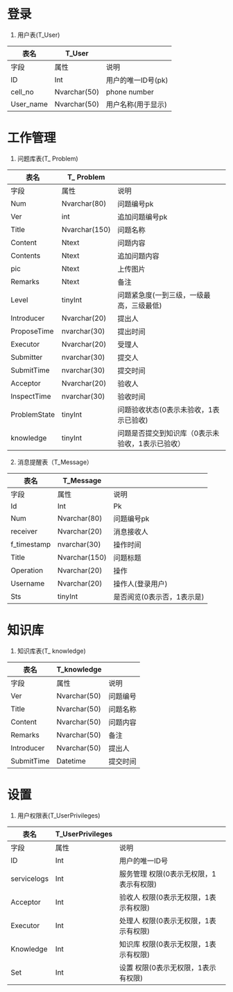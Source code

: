 登录
====

1.  用户表(T_User)

| 表名      | T_User       |                    |
|-----------|--------------|--------------------|
| 字段      | 属性         | 说明               |
| ID        | Int          | 用户的唯一ID号(pk) |
| cell_no   | Nvarchar(50) | phone number      |
| User_name | Nvarchar(50) | 用户名称(用于显示) |

工作管理
========

1.  问题库表(T\_ Problem)

| 表名         | T\_ Problem   |                                          |
|--------------|---------------|------------------------------------------|
| 字段         | 属性          | 说明                                     |
| Num          | Nvarchar(80)  | 问题编号pk                               |
| Ver          | int           | 追加问题编号pk                           |
| Title        | Nvarchar(150) | 问题名称                                 |
| Content      | Ntext         | 问题内容                                 |
| Contents     | Ntext         | 追加问题内容                             |
| pic          | Ntext         | 上传图片                                 |
| Remarks      | Ntext         | 备注                                     |
| Level        | tinyInt       | 问题紧急度(一到三级，一级最高，三级最低) |
| Introducer   | Nvarchar(20)  | 提出人                                   |
| ProposeTime  | nvarchar(30)  | 提出时间                                 |
| Executor     | Nvarchar(20)  | 受理人                                   |
| Submitter    | nvarchar(30)  | 提交人                                |
| SubmitTime   | nvarchar(30)  | 提交时间                                 |
| Acceptor     | Nvarchar(20)  | 验收人                                   |
| InspectTime  | nvarchar(30)  | 验收时间                                 |
| ProblemState | tinyInt       | 问题验收状态(0表示未验收，1表示已验收)   |
| knowledge | tinyInt       | 问题是否提交到知识库（0表示未验收，1表示已验收）   |
                 

2.  消息提醒表（T_Message）

| 表名      | T_Message     |                            |
|-----------|---------------|----------------------------|
| 字段      | 属性           | 说明                      |
| Id        |  Int          |  Pk                       |
| Num       | Nvarchar(80) | 问题编号pk                  |
| receiver  | Nvarchar(20)  | 消息接收人                 |
| f_timestamp| nvarchar(30)  | 操作时间                   |
| Title     | Nvarchar(150) | 问题标题                   |
| Operation | Nvarchar(20)  | 操作                       |
| Username  | Nvarchar(20)  | 操作人(登录用户)           |
| Sts       | tinyInt       | 是否阅览(0表示否，1表示是) |

知识库
======

1.  知识库表(T\_ knowledge)

| 表名       | T_knowledge  |          |
|------------|--------------|----------|
| 字段       | 属性         | 说明     |
| Ver        | Nvarchar(50) | 问题编号 |
| Title      | Nvarchar(50) | 问题名称 |
| Content    | Nvarchar(50) | 问题内容 |
| Remarks    | Nvarchar(50) | 备注     |
| Introducer | Nvarchar(50) | 提出人   |
| SubmitTime | Datetime     | 提交时间 |

设置
====

1.  用户权限表(T_UserPrivileges)

| 表名        | T_UserPrivileges |                                         |
|-------------|------------------|-----------------------------------------|
| 字段        | 属性             | 说明                                    |
| ID          | Int              | 用户的唯一ID号                          |
| servicelogs | Int              | 服务管理 权限(0表示无权限，1表示有权限) |
| Acceptor    | Int              | 验收人 权限(0表示无权限，1表示有权限)   |
| Executor    | Int              | 处理人 权限(0表示无权限，1表示有权限)   |
| Knowledge   | Int              | 知识库 权限(0表示无权限，1表示有权限)   |
| Set         | Int              | 设置 权限(0表示无权限，1表示有权限)     |

